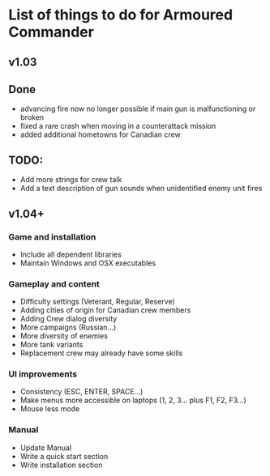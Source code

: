 # List of things to do for Armoured Commander

## v1.03
## Done
- advancing fire now no longer possible if main gun is malfunctioning or broken
- fixed a rare crash when moving in a counterattack mission
- added additional hometowns for Canadian crew
## TODO:
- Add more strings for crew talk
- Add a text description of gun sounds when unidentified enemy unit fires

## v1.04+
### Game and installation
- Include all dependent libraries
- Maintain Windows and OSX executables
  
### Gameplay and content
- Difficulty settings (Veterant, Regular, Reserve)
- Adding cities of origin for Canadian crew members
- Adding Crew dialog diversity
- More campaigns (Russian...)
- More diversity of enemies
- More tank variants
- Replacement crew may already have some skills
  
### UI improvements
- Consistency (ESC, ENTER, SPACE...)
- Make menus more accessible on laptops (1, 2, 3... plus F1, F2, F3...)
- Mouse less mode
  
### Manual
- Update Manual
- Write a quick start section
- Write installation section
